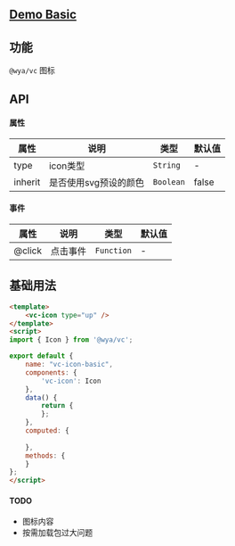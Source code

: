 ## [Demo Basic](https://wya-team.github.io/wya-vc/dist/icon/basic.html)
## 功能
`@wya/vc` 图标

## API

#### 属性

属性 | 说明 | 类型 | 默认值
---|---|---|---
type | icon类型 | `String` | -
inherit | 是否使用svg预设的颜色 | `Boolean` | false


#### 事件

属性 | 说明 | 类型 | 默认值
---|---|---|---
@click | 点击事件 | `Function` | -



## 基础用法

```html
<template>
	<vc-icon type="up" />
</template>
<script>
import { Icon } from '@wya/vc';

export default {
	name: "vc-icon-basic",
	components: {
		'vc-icon': Icon
	},
	data() {
		return {
		};
	},
	computed: {
		
	},
	methods: {
	}
};
</script>
```

#### TODO

- 图标内容
- 按需加载包过大问题